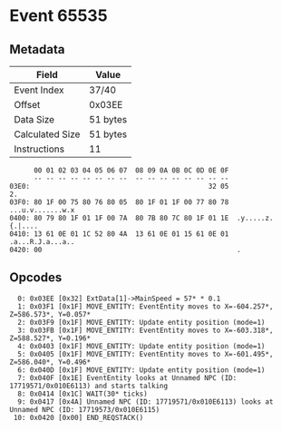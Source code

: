 # Event 65535

## Metadata

| Field           | Value    |
|-----------------|----------|
| Event Index     | 37/40    |
| Offset          | 0x03EE   |
| Data Size       | 51 bytes |
| Calculated Size | 51 bytes |
| Instructions    | 11       |

```
      00 01 02 03 04 05 06 07  08 09 0A 0B 0C 0D 0E 0F
      -- -- -- -- -- -- -- --  -- -- -- -- -- -- -- --
03E0:                                            32 05                2.
03F0: 80 1F 00 75 80 76 80 05  80 1F 01 1F 00 77 80 78  ...u.v.......w.x
0400: 80 79 80 1F 01 1F 00 7A  80 7B 80 7C 80 1F 01 1E  .y.....z.{.|....
0410: 13 61 0E 01 1C 52 80 4A  13 61 0E 01 15 61 0E 01  .a...R.J.a...a..
0420: 00                                                .               
```

## Opcodes

```
  0: 0x03EE [0x32] ExtData[1]->MainSpeed = 57* * 0.1
  1: 0x03F1 [0x1F] MOVE_ENTITY: EventEntity moves to X=-604.257*, Z=586.573*, Y=0.057*
  2: 0x03F9 [0x1F] MOVE_ENTITY: Update entity position (mode=1)
  3: 0x03FB [0x1F] MOVE_ENTITY: EventEntity moves to X=-603.318*, Z=588.527*, Y=0.196*
  4: 0x0403 [0x1F] MOVE_ENTITY: Update entity position (mode=1)
  5: 0x0405 [0x1F] MOVE_ENTITY: EventEntity moves to X=-601.495*, Z=586.040*, Y=0.496*
  6: 0x040D [0x1F] MOVE_ENTITY: Update entity position (mode=1)
  7: 0x040F [0x1E] EventEntity looks at Unnamed NPC (ID: 17719571/0x010E6113) and starts talking
  8: 0x0414 [0x1C] WAIT(30* ticks)
  9: 0x0417 [0x4A] Unnamed NPC (ID: 17719571/0x010E6113) looks at Unnamed NPC (ID: 17719573/0x010E6115)
 10: 0x0420 [0x00] END_REQSTACK()
```
